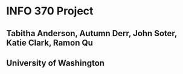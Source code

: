 # INFO 370 Project

## Tabitha Anderson, Autumn Derr, John Soter, Katie Clark, Ramon Qu
## University of Washington


